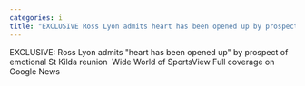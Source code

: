```yaml
---
categories: i
title: "EXCLUSIVE Ross Lyon admits heart has been opened up by prospect of emotional St Kilda reunion  Wide World of Sports"
---
```

EXCLUSIVE: Ross Lyon admits "heart has been opened up" by prospect of emotional St Kilda reunion&nbsp;&nbsp;Wide World of SportsView Full coverage on Google News